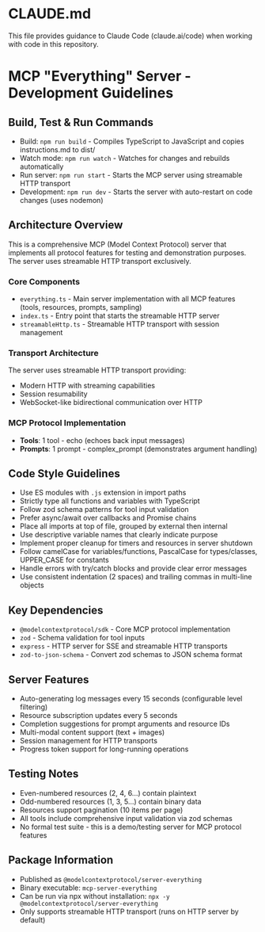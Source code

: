 # CLAUDE.md

This file provides guidance to Claude Code (claude.ai/code) when working with code in this repository.

# MCP "Everything" Server - Development Guidelines

## Build, Test & Run Commands
- Build: `npm run build` - Compiles TypeScript to JavaScript and copies instructions.md to dist/
- Watch mode: `npm run watch` - Watches for changes and rebuilds automatically  
- Run server: `npm run start` - Starts the MCP server using streamable HTTP transport
- Development: `npm run dev` - Starts the server with auto-restart on code changes (uses nodemon)

## Architecture Overview

This is a comprehensive MCP (Model Context Protocol) server that implements all protocol features for testing and demonstration purposes. The server uses streamable HTTP transport exclusively.

### Core Components
- `everything.ts` - Main server implementation with all MCP features (tools, resources, prompts, sampling)
- `index.ts` - Entry point that starts the streamable HTTP server
- `streamableHttp.ts` - Streamable HTTP transport with session management

### Transport Architecture
The server uses streamable HTTP transport providing:
- Modern HTTP with streaming capabilities
- Session resumability
- WebSocket-like bidirectional communication over HTTP

### MCP Protocol Implementation
- **Tools**: 1 tool - echo (echoes back input messages)
- **Prompts**: 1 prompt - complex_prompt (demonstrates argument handling)

## Code Style Guidelines
- Use ES modules with `.js` extension in import paths
- Strictly type all functions and variables with TypeScript
- Follow zod schema patterns for tool input validation
- Prefer async/await over callbacks and Promise chains
- Place all imports at top of file, grouped by external then internal
- Use descriptive variable names that clearly indicate purpose
- Implement proper cleanup for timers and resources in server shutdown
- Follow camelCase for variables/functions, PascalCase for types/classes, UPPER_CASE for constants
- Handle errors with try/catch blocks and provide clear error messages
- Use consistent indentation (2 spaces) and trailing commas in multi-line objects

## Key Dependencies
- `@modelcontextprotocol/sdk` - Core MCP protocol implementation
- `zod` - Schema validation for tool inputs
- `express` - HTTP server for SSE and streamable HTTP transports
- `zod-to-json-schema` - Convert zod schemas to JSON schema format

## Server Features
- Auto-generating log messages every 15 seconds (configurable level filtering)
- Resource subscription updates every 5 seconds
- Completion suggestions for prompt arguments and resource IDs
- Multi-modal content support (text + images)
- Session management for HTTP transports
- Progress token support for long-running operations

## Testing Notes
- Even-numbered resources (2, 4, 6...) contain plaintext
- Odd-numbered resources (1, 3, 5...) contain binary data  
- Resources support pagination (10 items per page)
- All tools include comprehensive input validation via zod schemas
- No formal test suite - this is a demo/testing server for MCP protocol features

## Package Information
- Published as `@modelcontextprotocol/server-everything`
- Binary executable: `mcp-server-everything`
- Can be run via npx without installation: `npx -y @modelcontextprotocol/server-everything`
- Only supports streamable HTTP transport (runs on HTTP server by default)